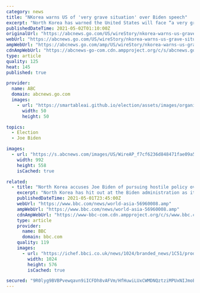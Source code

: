 ```yaml
---
category: news
title: "NKorea warns US of 'very grave situation' over Biden speech"
excerpt: "North Korea has warned the United States will face “a very grave situation” because President Joe Biden “made a big blunder” in his recent speech by calling the North a security threat and revealing h"
publishedDateTime: 2021-05-02T01:10:00Z
originalUrl: "https://abcnews.go.com/US/wireStory/nkorea-warns-us-grave-situation-biden-speech-77443536"
webUrl: "https://abcnews.go.com/US/wireStory/nkorea-warns-us-grave-situation-biden-speech-77443536"
ampWebUrl: "https://abcnews.go.com/amp/US/wireStory/nkorea-warns-us-grave-situation-biden-speech-77443536"
cdnAmpWebUrl: "https://abcnews-go-com.cdn.ampproject.org/c/s/abcnews.go.com/amp/US/wireStory/nkorea-warns-us-grave-situation-biden-speech-77443536"
type: article
quality: 125
heat: 145
published: true

provider:
  name: ABC
  domain: abcnews.go.com
  images:
    - url: "https://smartableai.github.io/election/assets/images/organizations/abcnews.go.com-50x50.jpg"
      width: 50
      height: 50

topics:
  - Election
  - Joe Biden

images:
  - url: "https://s.abcnews.com/images/US/WireAP_f7cf6236d848471fae09a5f9905f9b83_16x9_992.jpg"
    width: 992
    height: 558
    isCached: true

related:
  - title: "North Korea accuses Joe Biden of pursuing hostile policy over its nuclear programme"
    excerpt: "North Korea has hit out at the Biden administration as it prepares to unveil its strategy for dealing with Pyongyang and its nuclear programme. The foreign ministry said recent comments out of Washington showed President Joe Biden was intent on maintaining a \"hostile policy\"."
    publishedDateTime: 2021-05-01T23:45:00Z
    webUrl: "https://www.bbc.com/news/world-asia-56960008.amp"
    ampWebUrl: "https://www.bbc.com/news/world-asia-56960008.amp"
    cdnAmpWebUrl: "https://www-bbc-com.cdn.ampproject.org/c/s/www.bbc.com/news/world-asia-56960008.amp"
    type: article
    provider:
      name: BBC
      domain: bbc.com
    quality: 119
    images:
      - url: "https://ichef.bbci.co.uk/news/1024/branded_news/1C51/production/_118294270_joebidenreuters.jpg"
        width: 1024
        height: 576
        isCached: true

secured: "9R0lyg9BVBPvewqavn9iICFDh8vAFVm/HfHuwiLUxCWMDNQztziMPUxNIJmoEPy1BsLEpAVo4qGk+WIpqH8h33fijOWauAdKwGF2UM1pa72vAVLcXgCAOansdcpQyUIGT2RnjtRj2i9jhoAv9d+6XmwMunxj8EvT2DKQn1ci8lfT9nNussNX+hWTK3arHI+ryauEM9q8P/tozsjKrQ1HxvsIdYOQ07nAt3/4wocc7Dx42aI187zfwknPsp0v80I/pdtWGvbWb+nN/yJuOPCrCnZ8rzC4AHgG+SGd3Gph+2Lxqjo/zLTmNEwnSJtk4sXmfHIx59XzpRzpnYZMjIUUwPs8zf9oHvtJeB22Ys6cFcg=;hM9oLqmBihZkOP46/w2Mnw=="
---
```


